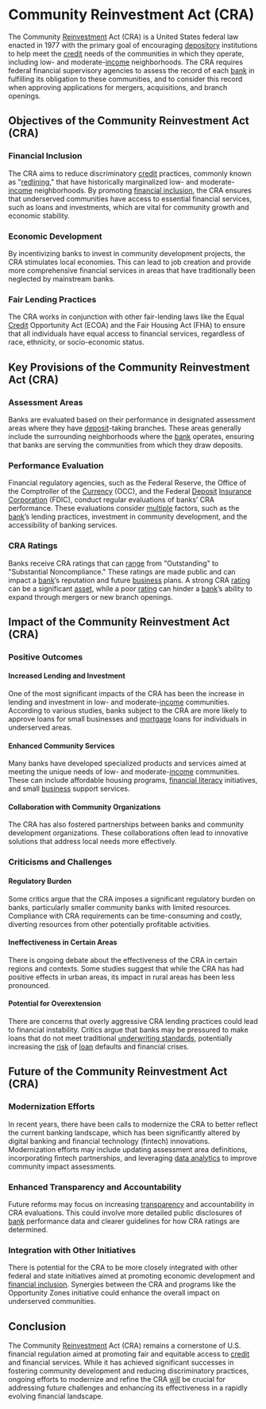 # Community Reinvestment Act (CRA)

The Community [Reinvestment](../r/reinvestment.md) Act (CRA) is a United States federal law enacted in 1977 with the primary goal of encouraging [depository](../d/depository.md) institutions to help meet the [credit](../c/credit.md) needs of the communities in which they operate, including low- and moderate-[income](../i/income.md) neighborhoods. The CRA requires federal financial supervisory agencies to assess the record of each [bank](../b/bank.md) in fulfilling its obligation to these communities, and to consider this record when approving applications for mergers, acquisitions, and branch openings.

## Objectives of the Community Reinvestment Act (CRA)

### Financial Inclusion

The CRA aims to reduce discriminatory [credit](../c/credit.md) practices, commonly known as "[redlining](../r/redlining.md)," that have historically marginalized low- and moderate-[income](../i/income.md) neighborhoods. By promoting [financial inclusion](../f/financial_inclusion.md), the CRA ensures that underserved communities have access to essential financial services, such as loans and investments, which are vital for community growth and economic stability.

### Economic Development

By incentivizing banks to invest in community development projects, the CRA stimulates local economies. This can lead to job creation and provide more comprehensive financial services in areas that have traditionally been neglected by mainstream banks.

### Fair Lending Practices

The CRA works in conjunction with other fair-lending laws like the Equal [Credit](../c/credit.md) Opportunity Act (ECOA) and the Fair Housing Act (FHA) to ensure that all individuals have equal access to financial services, regardless of race, ethnicity, or socio-economic status.

## Key Provisions of the Community Reinvestment Act (CRA)

### Assessment Areas

Banks are evaluated based on their performance in designated assessment areas where they have [deposit](../d/deposit.md)-taking branches. These areas generally include the surrounding neighborhoods where the [bank](../b/bank.md) operates, ensuring that banks are serving the communities from which they draw deposits.

### Performance Evaluation

Financial regulatory agencies, such as the Federal Reserve, the Office of the Comptroller of the [Currency](../c/currency.md) (OCC), and the Federal [Deposit](../d/deposit.md) [Insurance](../i/insurance.md) [Corporation](../c/corporation.md) (FDIC), conduct regular evaluations of banks’ CRA performance. These evaluations consider [multiple](../m/multiple.md) factors, such as the [bank](../b/bank.md)’s lending practices, investment in community development, and the accessibility of banking services.

### CRA Ratings

Banks receive CRA ratings that can [range](../r/range.md) from "Outstanding" to "Substantial Noncompliance." These ratings are made public and can impact a [bank](../b/bank.md)’s reputation and future [business](../b/business.md) plans. A strong CRA [rating](../r/rating.md) can be a significant [asset](../a/asset.md), while a poor [rating](../r/rating.md) can hinder a [bank](../b/bank.md)’s ability to expand through mergers or new branch openings.

## Impact of the Community Reinvestment Act (CRA)

### Positive Outcomes

#### Increased Lending and Investment

One of the most significant impacts of the CRA has been the increase in lending and investment in low- and moderate-[income](../i/income.md) communities. According to various studies, banks subject to the CRA are more likely to approve loans for small businesses and [mortgage](../m/mortgage.md) loans for individuals in underserved areas.

#### Enhanced Community Services

Many banks have developed specialized products and services aimed at meeting the unique needs of low- and moderate-[income](../i/income.md) communities. These can include affordable housing programs, [financial literacy](../f/financial_literacy.md) initiatives, and small [business](../b/business.md) support services.

#### Collaboration with Community Organizations

The CRA has also fostered partnerships between banks and community development organizations. These collaborations often lead to innovative solutions that address local needs more effectively.

### Criticisms and Challenges

#### Regulatory Burden

Some critics argue that the CRA imposes a significant regulatory burden on banks, particularly smaller community banks with limited resources. Compliance with CRA requirements can be time-consuming and costly, diverting resources from other potentially profitable activities.

#### Ineffectiveness in Certain Areas

There is ongoing debate about the effectiveness of the CRA in certain regions and contexts. Some studies suggest that while the CRA has had positive effects in urban areas, its impact in rural areas has been less pronounced.

#### Potential for Overextension

There are concerns that overly aggressive CRA lending practices could lead to financial instability. Critics argue that banks may be pressured to make loans that do not meet traditional [underwriting standards](../u/underwriting_standards.md), potentially increasing the [risk](../r/risk.md) of [loan](../l/loan.md) defaults and financial crises.

## Future of the Community Reinvestment Act (CRA)

### Modernization Efforts

In recent years, there have been calls to modernize the CRA to better reflect the current banking landscape, which has been significantly altered by digital banking and financial technology (fintech) innovations. Modernization efforts may include updating assessment area definitions, incorporating fintech partnerships, and leveraging [data analytics](../d/data_analytics.md) to improve community impact assessments.

### Enhanced Transparency and Accountability

Future reforms may focus on increasing [transparency](../t/transparency.md) and accountability in CRA evaluations. This could involve more detailed public disclosures of [bank](../b/bank.md) performance data and clearer guidelines for how CRA ratings are determined.

### Integration with Other Initiatives

There is potential for the CRA to be more closely integrated with other federal and state initiatives aimed at promoting economic development and [financial inclusion](../f/financial_inclusion.md). Synergies between the CRA and programs like the Opportunity Zones initiative could enhance the overall impact on underserved communities.

## Conclusion

The Community [Reinvestment](../r/reinvestment.md) Act (CRA) remains a cornerstone of U.S. financial regulation aimed at promoting fair and equitable access to [credit](../c/credit.md) and financial services. While it has achieved significant successes in fostering community development and reducing discriminatory practices, ongoing efforts to modernize and refine the CRA [will](../w/will.md) be crucial for addressing future challenges and enhancing its effectiveness in a rapidly evolving financial landscape.